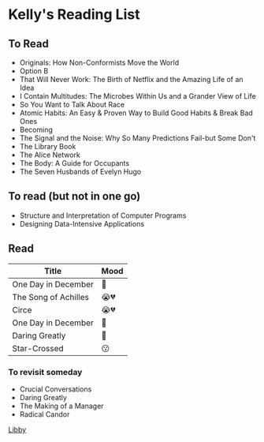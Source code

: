 # Kelly's Reading List

## To Read
- Originals: How Non-Conformists Move the World
- Option B
- That Will Never Work: The Birth of Netflix and the Amazing Life of an Idea
- I Contain Multitudes: The Microbes Within Us and a Grander View of Life
- So You Want to Talk About Race
- Atomic Habits: An Easy & Proven Way to Build Good Habits & Break Bad Ones
- Becoming
- The Signal and the Noise: Why So Many Predictions Fail-but Some Don't
- The Library Book
- The Alice Network 
- The Body: A Guide for Occupants
- The Seven Husbands of Evelyn Hugo

## To read (but not in one go)
- Structure and Interpretation of Computer Programs
- Designing Data-Intensive Applications

## Read
| Title | Mood |
| ----------- | ----------- |
| One Day in December | 🥰 |
| The Song of Achilles | 😭💔|
| Circe | 😭💔|
| One Day in December | 🥰 |
| Daring Greatly |🤞|
| Star-Crossed| 😗|

### To revisit someday
- Crucial Conversations
- Daring Greatly
- The Making of a Manager
- Radical Candor


[Libby](https://www.overdrive.com/apps/libby/)
